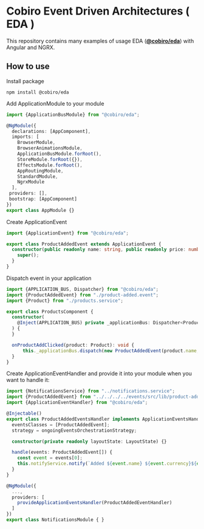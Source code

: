 # Cobiro Event Driven Architectures ( EDA )

This repository contains many examples of usage EDA (**[@cobiro/eda](https://www.npmjs.com/package/@cobiro/eda)**) with Angular and NGRX.

## How to use

Install package

`npm install @cobiro/eda`


Add ApplicationModule to your module
```ts
import {ApplicationBusModule} from "@cobiro/eda";

@NgModule({ 
  declarations: [AppComponent],
  imports: [
    BrowserModule,
    BrowserAnimationsModule,
    ApplicationBusModule.forRoot(),
    StoreModule.forRoot({}),
    EffectsModule.forRoot(),
    AppRoutingModule,
    StandardModule,
    NgrxModule
  ],
 providers: [],
 bootstrap: [AppComponent]
})
export class AppModule {}
```

Create ApplicationEvent

```ts
import {ApplicationEvent} from "@cobiro/eda";

export class ProductAddedEvent extends ApplicationEvent {
  constructor(public readonly name: string, public readonly price: number, public readonly currency: string) {
    super();
  }
}
```

Dispatch event in your application

```ts
import {APPLICATION_BUS, Dispatcher} from "@cobiro/eda";
import {ProductAddedEvent} from "./product-added.event";
import {Product} from "./products.service";

export class ProductsComponent {
  constructor(
    @Inject(APPLICATION_BUS) private _applicationBus: Dispatcher<ProductAddedEvent>
  ) {
  }

  onProductAddClicked(product: Product): void {
      this._applicationBus.dispatch(new ProductAddedEvent(product.name, product.price, product.currency));
  }
}
```

Create ApplicationEventHandler and provide it into your module when you want to handle it:

```ts
import {NotificationsService} from "../notifications.service";
import {ProductAddedEvent} from "../../../../events/src/lib/product-added.event";
import {ApplicationEventHandler} from "@cobiro/eda";

@Injectable()
export class ProductAddedEventsHandler implements ApplicationEventsHandler {
  eventsClasses = [ProductAddedEvent];
  strategy = ongoingEventsOrchestrationStrategy;

  constructor(private readonly layoutState: LayoutState) {}

  handle(events: ProductAddedEvent[]) {
    const event = events[0];
    this.notifyService.notify(`Added ${event.name} ${event.currency}${event.price}`);
  }
}

@NgModule({
  ...,
  providers: [
    provideApplicationEventsHandler(ProductAddedEventHandler)
  ]
})
export class NotificationsModule { }
```
